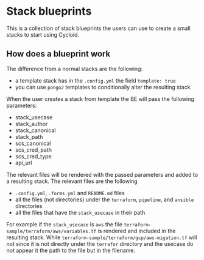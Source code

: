 # Stack blueprints

This is a collection of stack blueprints the users can use to create a small stacks to start using Cycloid.

## How does a blueprint work

The difference from a normal stacks are the following:
- a template stack has in the `.config.yml` the field `template: true`
- you can use `pongo2` templates to conditionally alter the resulting stack

When the user creates a stack from template the BE will pass the following parameters:
- stack_usecase
- stack_author
- stack_canonical
- stack_path
- scs_canonical
- scs_cred_path
- scs_cred_type
- api_url

The relevant files will be rendered with the passed parameters and added to a resulting stack.
The relevant files are the following
- `.config.yml`, `.forms.yml` and `README.md` files
- all the files (not directories) under the `terraform`, `pipeline`, and `ansible` directories
- all the files that have the `stack_usecase` in their path

For example if the `stack_usecase` is `aws`  the file `terraform-sample/terraform/aws/variables.tf` is rendered and included in the resulting stack.
While `terraform-sample/terraform/gcp/aws-migation.tf` will not since  it is not directly under the `terrafor` directory and the usecase do not appear it the path to the file but in the filename.
